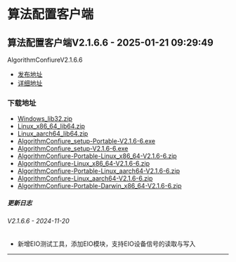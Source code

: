 # 算法配置客户端
## 算法配置客户端V2.1.6.6 - 2025-01-21 09:29:49
AlgorithmConfiureV2.1.6.6
*  [发布地址](https://github.com/jadehh/AlgorithmConfigUI/releases/tag/V2.1.6.6)
*  [详细地址](https://github.com/jadehh/jadehh_file/releases/tag/AlgorithmConfiureV2.1.6.6)
### 下载地址
* [Windows_lib32.zip](https://gh.6yit.com/https://github.com/jadehh/jadehh_file/releases/download/AlgorithmConfiureV2.1.6.6/Windows_lib32.zip)
* [Linux_x86_64_lib64.zip](https://gh.6yit.com/https://github.com/jadehh/jadehh_file/releases/download/AlgorithmConfiureV2.1.6.6/Linux_x86_64_lib64.zip)
* [Linux_aarch64_lib64.zip](https://gh.6yit.com/https://github.com/jadehh/jadehh_file/releases/download/AlgorithmConfiureV2.1.6.6/Linux_aarch64_lib64.zip)
* [AlgorithmConfiure_setup-Portable-V2.1.6-6.exe](https://gh.6yit.com/https://github.com/jadehh/jadehh_file/releases/download/AlgorithmConfiureV2.1.6.6/AlgorithmConfiure_setup-Portable-V2.1.6-6.exe)
* [AlgorithmConfiure_setup-V2.1.6-6.exe](https://gh.6yit.com/https://github.com/jadehh/jadehh_file/releases/download/AlgorithmConfiureV2.1.6.6/AlgorithmConfiure_setup-V2.1.6-6.exe)
* [AlgorithmConfiure-Portable-Linux_x86_64-V2.1.6-6.zip](https://gh.6yit.com/https://github.com/jadehh/jadehh_file/releases/download/AlgorithmConfiureV2.1.6.6/AlgorithmConfiure-Portable-Linux_x86_64-V2.1.6-6.zip)
* [AlgorithmConfiure-Linux_x86_64-V2.1.6-6.zip](https://gh.6yit.com/https://github.com/jadehh/jadehh_file/releases/download/AlgorithmConfiureV2.1.6.6/AlgorithmConfiure-Linux_x86_64-V2.1.6-6.zip)
* [AlgorithmConfiure-Portable-Linux_aarch64-V2.1.6-6.zip](https://gh.6yit.com/https://github.com/jadehh/jadehh_file/releases/download/AlgorithmConfiureV2.1.6.6/AlgorithmConfiure-Portable-Linux_aarch64-V2.1.6-6.zip)
* [AlgorithmConfiure-Linux_aarch64-V2.1.6-6.zip](https://gh.6yit.com/https://github.com/jadehh/jadehh_file/releases/download/AlgorithmConfiureV2.1.6.6/AlgorithmConfiure-Linux_aarch64-V2.1.6-6.zip)
* [AlgorithmConfiure-Portable-Darwin_x86_64-V2.1.6-6.zip](https://gh.6yit.com/https://github.com/jadehh/jadehh_file/releases/download/AlgorithmConfiureV2.1.6.6/AlgorithmConfiure-Portable-Darwin_x86_64-V2.1.6-6.zip)
##### 更新日志
###### V2.1.6.6 - 2024-11-20
* 新增EIO测试工具，添加EIO模块，支持EIO设备信号的读取与写入
---

